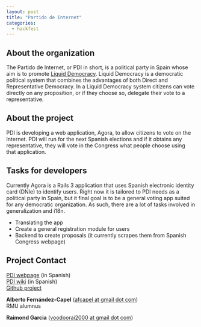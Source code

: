 ```yaml
---
layout: post
title: "Partido de Internet"
categories:
  - hackfest
---
```


## About the organization

The Partido de Internet, or PDI in short, is a political party in Spain whose aim is to promote [Liquid Democracy](http://www.google.com/url?q=http%3A%2F%2Fcommunitywiki.org%2Fen%2FLiquidDemocracy&sa=D&sntz=1&usg=AFQjCNFZkb8HUZKIH4_hKpDXr2Z-4JnFnA). Liquid Democracy is a democratic political system that combines the advantages of both Direct and Representative Democracy. In a Liquid Democracy system citizens can vote directly on any proposition, or if they choose so, delegate their vote to a representative.

## About the project

PDI is developing a web application, Agora, to allow citizens to vote on the Internet. PDI will run for the next Spanish elections and if it obtains any representative, they will vote in the Congress what people choose using that application.

## Tasks for developers

Currently Agora is a Rails 3 application that uses Spanish electronic identity card (DNIe) to identify users. Right now it is tailored to PDI needs as a political party in Spain, but it final goal is to be a general voting app suited for any democratic organization. As such, there are a lot of tasks involved in generalization and i18n.

- Translating the app
- Create a general registration module for users
- Backend to create proposals (it currently scrapes them from Spanish Congress webpage)


## Project Contact

[PDI webpage](http://www.partidodeinternet.es) (in Spanish)<br>
[PDI wiki](http://partidodeinternet.es/wiki/Portada) (in Spanish)<br>
[Github project](http://github.com/agoraciudadana/referendum15oct)


**Alberto Fernández-Capel** ([afcapel at gmail dot com](mailto:afcapel@gmail.com))<br>
RMU alumnus

**Raimond Garcia** ([voodoorai2000 at gmail dot com](mailto:voodoorai2000@gmail.com))

